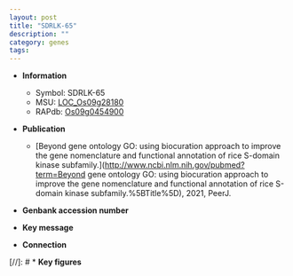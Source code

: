 ```yaml
---
layout: post
title: "SDRLK-65"
description: ""
category: genes
tags: 
---
```


* **Information**  
    + Symbol: SDRLK-65  
    + MSU: [LOC_Os09g28180](http://rice.uga.edu/cgi-bin/ORF_infopage.cgi?orf=LOC_Os09g28180)  
    + RAPdb: [Os09g0454900](https://rapdb.dna.affrc.go.jp/locus/?name=Os09g0454900)  

* **Publication**  
    + [Beyond gene ontology GO: using biocuration approach to improve the gene nomenclature and functional annotation of rice S-domain kinase subfamily.](http://www.ncbi.nlm.nih.gov/pubmed?term=Beyond gene ontology GO: using biocuration approach to improve the gene nomenclature and functional annotation of rice S-domain kinase subfamily.%5BTitle%5D), 2021, PeerJ.

* **Genbank accession number**  

* **Key message**  

* **Connection**  

[//]: # * **Key figures**  



